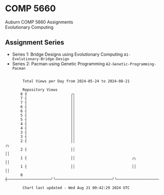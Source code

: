 # COMP 5660
Auburn COMP 5660 Assignments  
Evolutionary Computing

## Assignment Series
- Series 1: Bridge Designs using Evolutionary Computing `A1-Evolutionary-Bridge-Design`
- Series 2: Pacman using Genetic Programming `A2-Genetic-Programming-Pacman`

```

        Total Views per Day from 2024-05-24 to 2024-08-21

        Repository Views
       8 ┼                    ╭╮
       7 ┤                    ││
       7 ┤                    ││
       6 ┤                    ││
       6 ┤                    ││
       5 ┤                    ││
       5 ┤                    ││
       4 ┤                    ││
       4 ┤                    ││
       3 ┤                    ││
       3 ┤                    ││
       2 ┤                    ││                                                                 ╭╮
       2 ┤                    ││                                                                 ││
       1 ┤                    ││                          ╭╮                                     ││
       1 ┤                    ││                          ││                                     ││
       0 ┼────────────────────╯╰──────────────────────────╯╰─────────────────────────────────────╯╰

        Chart last updated - Wed Aug 21 00:42:29 2024 UTC
        
```
